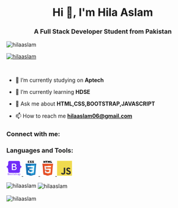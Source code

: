 <h1 align="center">Hi 👋, I'm Hila Aslam</h1>
<h3 align="center">A Full Stack Developer Student from Pakistan</h3>

<p align="left"> <img src="https://komarev.com/ghpvc/?username=hilaaslam&label=Profile%20views&color=0e75b6&style=flat" alt="hilaaslam" /> </p>

<p align="left"> <a href="https://github.com/ryo-ma/github-profile-trophy"><img src="https://github-profile-trophy.vercel.app/?username=hilaaslam" alt="hilaaslam" /></a> </p>

<p align="left"> <a href="https://twitter.com/" target="blank"><img src="https://img.shields.io/twitter/follow/?logo=twitter&style=for-the-badge" alt="" /></a> </p>

- 🔭 I’m currently studying on **Aptech**

- 🌱 I’m currently learning **HDSE**

- 💬 Ask me about **HTML,CSS,BOOTSTRAP,JAVASCRIPT**

- 📫 How to reach me **hilaaslam06@gmail.com**

<h3 align="left">Connect with me:</h3>
<p align="left">
</p>

<h3 align="left">Languages and Tools:</h3>
<p align="left"> <a href="https://getbootstrap.com" target="_blank" rel="noreferrer"> <img src="https://raw.githubusercontent.com/devicons/devicon/master/icons/bootstrap/bootstrap-plain-wordmark.svg" alt="bootstrap" width="40" height="40"/> </a> <a href="https://www.w3schools.com/css/" target="_blank" rel="noreferrer"> <img src="https://raw.githubusercontent.com/devicons/devicon/master/icons/css3/css3-original-wordmark.svg" alt="css3" width="40" height="40"/> </a> <a href="https://www.w3.org/html/" target="_blank" rel="noreferrer"> <img src="https://raw.githubusercontent.com/devicons/devicon/master/icons/html5/html5-original-wordmark.svg" alt="html5" width="40" height="40"/> </a> <a href="https://developer.mozilla.org/en-US/docs/Web/JavaScript" target="_blank" rel="noreferrer"> <img src="https://raw.githubusercontent.com/devicons/devicon/master/icons/javascript/javascript-original.svg" alt="javascript" width="40" height="40"/> </a> </p>

<p><img align="left" src="https://github-readme-stats.vercel.app/api/top-langs?username=hilaaslam&show_icons=true&locale=en&layout=compact" alt="hilaaslam" /></p>

<p>&nbsp;<img align="center" src="https://github-readme-stats.vercel.app/api?username=hilaaslam&show_icons=true&locale=en" alt="hilaaslam" /></p>

<p><img align="center" src="https://github-readme-streak-stats.herokuapp.com/?user=hilaaslam&" alt="hilaaslam" /></p>
